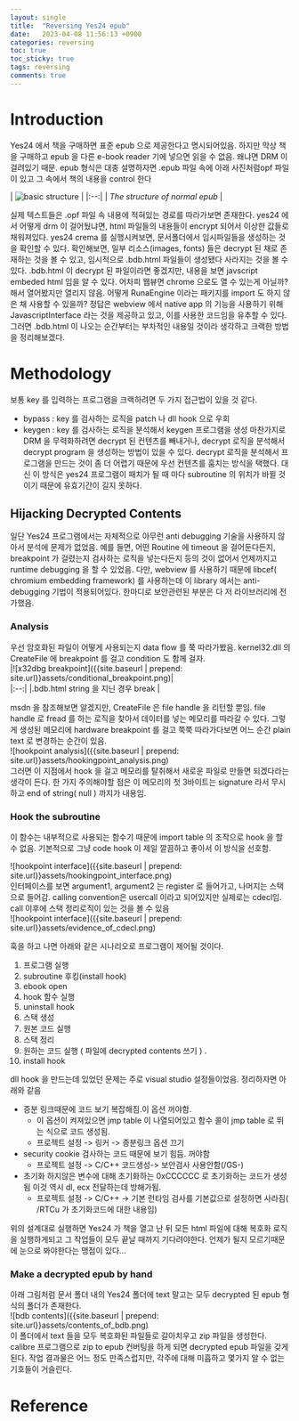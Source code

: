 ```yaml
---
layout: single
title:  "Reversing Yes24 epub"
date:   2023-04-08 11:56:13 +0900
categories: reversing
toc: true
toc_sticky: true
tags: reversing
comments: true
---
```



# Introduction

Yes24 에서 책을 구매하면 표준 epub 으로 제공한다고 명시되어있음. 하지만 막상 책을 구매하고 epub 을
다른 e-book reader 기에 넣으면 읽을 수 없음. 왜냐면 DRM 이 걸려있기 때문.
epub 형식은 대충 설명하자면 .epub 파일 속에 아래 사진처럼opf 파일이 있고 그 속에서 책의 내용을 control 한다  

| <img src="{{site.baseurl | prepend: site.url}}assets/epub_structure.png" alt="basic structure" /> |
|:--:| 
| *The structure of normal epub* |
 
실제 텍스트들은 .opf 파일 속 내용에 적혀있는 경로를 따라가보면 존재한다.
yes24 에서 어떻게 drm 이 걸어뒀냐면, html 파일들의 내용들이 encrypt 되어서 이상한 값들로 채워져있다.
yes24 crema 를 실행시켜보면, 문서폴더에서 임시파일들을 생성하는 것을 확인할 수 있다.
확인해보면, 일부 리소스(images, fonts) 들은 decrypt 된 채로 존재하는 것을 볼 수 있고, 임시적으로 .bdb.html
파일들이 생성됐다 사라지는 것을 볼 수 있다.
.bdb.html 이 decrypt 된 파일이라면 좋겠지만, 내용을 보면 javscript embeded html 임을 알 수 있다.
어차피 웹뷰면 chrome 으로도 열 수 있는게 아닐까? 해서 열어봤지만 열리지 않음.
어떻게 RunaEngine 이라는 패키지를 import 도 하지 않은 채 사용할 수 있을까? 정답은 webview 에서 native app 의
기능을 사용하기 위해 JavascriptInterface 라는 것을 제공하고 있고, 이를 사용한 코드임을 유추할 수 있다.
그러면 .bdb.html 이 나오는 순간부터는 부차적인 내용일 것이라 생각하고 크랙한 방법을 정리해보겠다.

# Methodology

보통 key 를 입력하는 프로그램을 크랙하려면 두 가지 접근법이 있을 것 같다.
* bypass : key 를 검사하는 로직을 patch 나 dll hook 으로 우회
* keygen : key 를 검사하는 로직을 분석해서 keygen 프로그램을 생성
마찬가지로 DRM 을 무력화하려면 decrypt 된 컨텐츠를 빼내거나, decrypt 로직을 분석해서 decrypt program 을 생성하는 방법이 있을 수 있다.
decrypt 로직을 분석해서 프로그램을 만드는 것이 좀 더 어렵기 때문에 우선 컨텐츠를 훔치는 방식을 택했다.
대신 이 방식은 yes24 프로그램이 패치가 될 때 마다 subroutine 의 위치가 바뀔 것이기 때문에 유효기간이 길지 못하다.

## Hijacking Decrypted Contents

일단 Yes24 프로그램에서는 자체적으로 아무런 anti debugging 기술을 사용하지 않아서 분석에 문제가 없었음.
예를 들면, 어떤 Routine 에 timeout 을 걸어둔다든지, breakpoint 가 걸렸는지 검사하는 로직을 넣는다든지 등의 것이 없어서 언제까지고 runtime debugging 을 할 수 있었음.
다만, webview 를 사용하기 때문에 libcef( chromium embedding framework) 를 사용하는데 이 library 에서는 anti-debugging 기법이 적용되어있다. 한마디로 보안관련된 부분은 다 저 라이브러리에 전가했음.

### Analysis

우선 암호화된 파일이 어떻게 사용되는지 data flow 를 쭉 따라가봤음. kernel32.dll 의 CreateFile 에 breakpoint 를 걸고 condition 도 함께 걸자.  
|![x32dbg breakpoint]({{site.baseurl | prepend: site.url}}assets/conditional_breakpoint.png)|  
|:--:| 
|.bdb.html string 을 지닌 경우 break |  

msdn 을 참조해보면 알겠지만, CreateFile 은 file handle 을 리턴할 뿐임. file handle 로 fread 를 하는 로직을 찾아서 데이터를 넣는 메모리를 따라갈 수 있다.
그렇게 생성된 메모리에 hardware breakpoint 를 걸고 쭉쭉 따라가다보면 어느 순간 plain text 로 변경하는 순간이 있음.  
![hookpoint analysis]({{site.baseurl | prepend: site.url}}assets/hookingpoint_analysis.png)  
그러면 이 지점에서 hook 을 걸고 메모리를 탈취해서 새로운 파일로 만들면 되겠다라는 생각이 든다.
한 가지 주의해야할 점은 이 메모리의 첫 3바이트는 signature 라서 무시하고 end of string( null ) 까지가 내용임.

### Hook the subroutine

이 함수는 내부적으로 사용되는 함수기 때문에 import table 의 조작으로 hook 을 할 수 없음. 기본적으로 그냥 code hook 이 제일 깔끔하고 좋아서 이 방식을 선호함.
  
![hookpoint interface]({{site.baseurl | prepend: site.url}}assets/hookingpoint_interface.png)  
인터페이스를 보면 argument1, argument2 는 register 로 들어가고, 나머지는 스택으로 들어감.
calling convention은 usercall 이라고 되어있지만 실제로는 cdecl임. call 이후에 스택 정리로직이 있는 것을 볼 수 있음  
![hookpoint interface]({{site.baseurl | prepend: site.url}}assets/evidence_of_cdecl.png)  


훅을 하고 나면 아래와 같은 시나리오로 프로그램이 제어될 것이다.

1. 프로그램 실행
2. subroutine 후킹(install hook)
3. ebook open
4. hook 함수 실행
5. uninstall hook
6. 스택 생성
7. 원본 코드 실행
8. 스택 정리
9. 원하는 코드 실행 ( 파일에 decrypted contents 쓰기 ) .
10. install hook

dll hook 을 만드는데 있었던 문제는 주로 visual studio 설정들이었음.
정리하자면 아래와 같음
+ 증분 링크때문에 코드 보기 복잡해짐.이 옵션 꺼야함.
  + 이 옵션이 켜져있으면 jmp table 이 나열되어있고 함수 콜이 jmp table 로 뛰는 식으로 코드 생성됨.
  + 프로젝트 설정 -> 링커 -> 증분링크 옵션 끄기
+ security cookie 검사하는 코드 때문에 보기 힘듬. 꺼야함
  + 프로젝트 설정 -> C/C++ 코드생성->  보안검사 사용안함(/GS-)
+ 초기화 하지않은 변수에 대해 초기화하는 0xCCCCCC 로 초기화하는 코드가 생성됨 이것 역시 dl, ecx 전달하는데 방해가됨.
  + 프로젝트 설정 -> C/C++ -> 기본 런타임 검사를 기본값으로 설정하면 사라짐( /RTCu 가 초기화코드에 대한 내용임)

위의 설계대로 실행하면 Yes24 가 책을 열고 난 뒤 모든 html 파일에 대해 복호화 로직을 실행하게되고 그 작업들이 모두 끝날 때까지 기다려야한다. 언제가 될지 모르기때문에 눈으로 봐야한다는 맹점이 있다...

### Make a decrypted epub by hand

아래 그림처럼 문서 폴더 내의 Yes24 폴더에 text 말고는 모두 decrypted 된 epub 형식의 폴더가 존재한다.  
![bdb contents]({{site.baseurl | prepend: site.url}}assets/contents_of_bdb.png)  
이 폴더에서 text 들을 모두 복호화된 파일들로 갈아치우고 zip 파일을 생성한다.
calibre 프로그램으로 zip to epub 컨버팅을 하게 되면 decrypted epub 파일을 갖게된다.
작업 결과물은 어느 정도 만족스럽지만, 각주에 대해 미흡하고 몇가지 알 수 없는 기호들이 거슬린다.

# Reference

